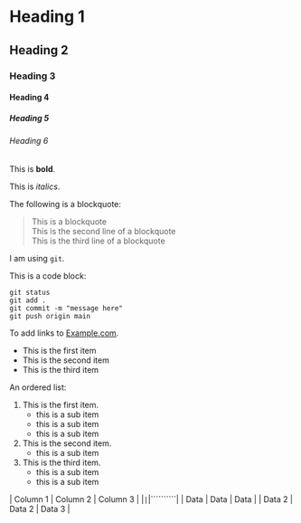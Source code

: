 # Heading 1

## Heading 2

### Heading 3

#### Heading 4

##### Heading 5

###### Heading 6

This is **bold**.

This is *italics*.

The following is a blockquote:

> This is a blockquote  
> This is the second line of a blockquote  
> This is the third line of a blockquote  

I am using `git`.

This is a code block:

```
git status
git add .
git commit -m "message here"
git push origin main
```

To add links to [Example.com](https://www.example.com).

* This is the first item
* This is the second item
* This is the third item

An ordered list:

1. This is the first item.
	- this is a sub item
	- this is a sub item
	- this is a sub item
1. This is the second item.
	- this is a sub item
1. This is the third item.
	- this is a sub item
	- this is a sub item

| Column 1 | Column 2 | Column 3 |
|``````````|``````````|``````````|
| Data     | Data     | Data     |
| Data 2   | Data 2   | Data 3   |





